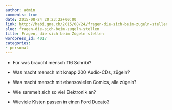 ```yaml
---
author: admin
comments: true
date: 2015-08-24 20:23:22+00:00
link: http://habi.gna.ch/2015/08/24/fragen-die-sich-beim-zugeln-stellen/
slug: fragen-die-sich-beim-zugeln-stellen
title: Fragen, die sich beim Zügeln stellen
wordpress_id: 4017
categories:
- personal
---
```




  * Für was braucht mensch 116 Schribi?


  * Was macht mensch mit knapp 200 Audio-CDs, zügeln?


  * Was macht mensch mit ebensovielen Comics, alle zügeln?


  * Wie sammelt sich so viel Elektronik an?


  * Wieviele Kisten passen in einen Ford Ducato?



